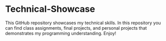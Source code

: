 # Technical-Showcase
This GitHub repository showcases my technical skills. In this repository you can find class assignments, final projects, and personal projects that demonstrates my programming understanding. Enjoy!

